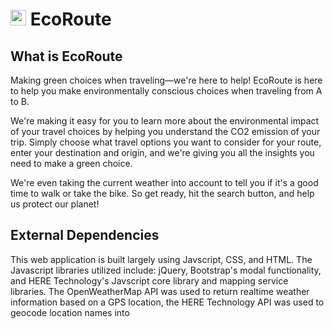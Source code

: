 # <img src="https://titanian229.github.io/EcoRoute/assets/icons/nature.png" alt="EcoRouteLogo" width="25"/> EcoRoute

## What is EcoRoute

Making green choices when traveling—we're here to help!
EcoRoute is here to help you make environmentally conscious choices when traveling from A to B.

We're making it easy for you to learn more about the environmental impact of your travel choices by helping you understand the CO2 emission of your trip. Simply choose what travel options you want to consider for your route, enter your destination and origin, and we're giving you all the insights you need to make a green choice.

We're even taking the current weather into account to tell you if it's a good time to walk or take the bike. So get ready, hit the search button, and help us protect our planet!

## External Dependencies

This web application is built largely using Javscript, CSS, and HTML.  The Javascript libraries utilized include: jQuery, Bootstrap's modal functionality, and HERE Technology's Javscript core library and mapping service libraries.  The OpenWeatherMap API was used to return realtime weather information based on a GPS location, the HERE Technology  API was used to geocode location names into 